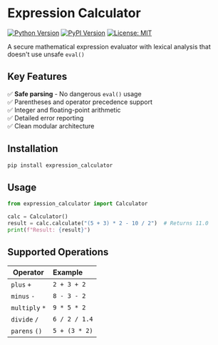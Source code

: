 # Expression Calculator

[![Python Version](https://img.shields.io/badge/python-3.8%2B-blue)](https://www.python.org/)
[![PyPI Version](https://img.shields.io/pypi/v/expression-calculator)](https://pypi.org/project/expression-calculator/)
[![License: MIT](https://img.shields.io/badge/License-MIT-yellow.svg)](https://opensource.org/licenses/MIT)

A secure mathematical expression evaluator with lexical analysis that doesn't use unsafe `eval()`

## Key Features

✅ **Safe parsing** - No dangerous `eval()` usage  
✅ Parentheses and operator precedence support  
✅ Integer and floating-point arithmetic  
✅ Detailed error reporting  
✅ Clean modular architecture  

## Installation

```bash
pip install expression_calculator
```

## Usage
```python
from expression_calculator import Calculator

calc = Calculator()
result = calc.calculate("(5 + 3) * 2 - 10 / 2")  # Returns 11.0
print(f"Result: {result}")
```
## Supported Operations

| Operator | Example |
|----------|:--------|
|  `plus` `+`  | `2 + 3 + 2`  |
| `minus` `-` | `8 - 3 - 2` |
| `multiply` `*` | `9 * 5 * 2` |
| `divide` `/` | `6 / 2 / 1.4` |
| `parens` `()` | `5 + (3 * 2)`|


